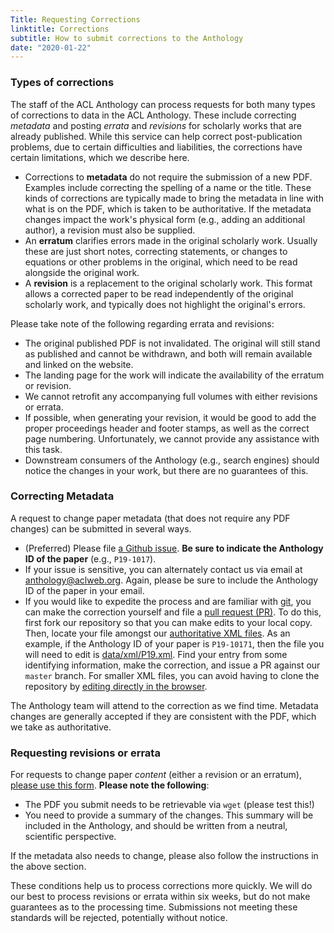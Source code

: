 ```yaml
---
Title: Requesting Corrections
linktitle: Corrections
subtitle: How to submit corrections to the Anthology
date: "2020-01-22"
---
```


### Types of corrections

The staff of the ACL Anthology can process requests for both many types of corrections to data in the ACL Anthology.
These include correcting *metadata* and posting *errata* and *revisions* for scholarly works that are already published.
While this service can help correct post-publication problems, due to certain difficulties and liabilities, the corrections have certain limitations, which we describe here.

+ Corrections to **metadata** do not require the submission of a new PDF.
  Examples include correcting the spelling of a name or the title.
  These kinds of corrections are typically made to bring the metadata in line with what is on the PDF, which is taken to be authoritative.
  If the metadata changes impact the work's physical form (e.g., adding an additional author), a revision must also be supplied.
+ An **erratum** clarifies errors made in the original scholarly work.
  Usually these are just short notes, correcting statements, or changes to equations or other problems in the original, which need to be read alongside the original work.
+ A **revision** is a replacement to the original scholarly work.
  This format allows a corrected paper to be read independently of the original scholarly work, and typically does not highlight the original's errors.

Please take note of the following regarding errata and revisions:

+ The original published PDF is not invalidated.
  The original will still stand as published and cannot be withdrawn, and both will remain available and linked on the website.
+ The landing page for the work will indicate the availability of the erratum or revision.
+ We cannot retrofit any accompanying full volumes with either revisions or errata.
+ If possible, when generating your revision, it would be good to add the proper proceedings header and footer stamps, as well as the correct page numbering.
  Unfortunately, we cannot provide any assistance with this task.
+ Downstream consumers of the Anthology (e.g., search engines) should notice the changes in your work, but there are no guarantees of this.

### Correcting Metadata

A request to change paper metadata (that does not require any PDF changes) can be submitted in several ways.

-  (Preferred) Please file [a Github issue](https://github.com/acl-org/acl-anthology/issues/new).
   **Be sure to indicate the Anthology ID of the paper** (e.g., `P19-1017`).
-  If your issue is sensitive, you can alternately contact us via email at anthology@aclweb.org. 
   Again, please be sure to include the Anthology ID of the paper in your email.
-  If you would like to expedite the process and are familiar with [git](https://git-scm.com), you can make the correction yourself and file a [pull request (PR)](https://help.github.com/en/github/collaborating-with-issues-and-pull-requests/about-pull-requests).
   To do this, first fork our repository so that you can make edits to your local copy.
   Then, locate your file amongst our [authoritative XML files](https://github.com/acl-org/acl-anthology/tree/master/data/xml).
   As an example, if the Anthology ID of your paper is `P19-10171`, then the file you will need to edit is [data/xml/P19.xml](https://github.com/acl-org/acl-anthology/blob/master/data/xml/P19.xml).
   Find your entry from some identifying information, make the correction, and issue a PR against our `master` branch.
   For smaller XML files, you can avoid having to clone the repository by [editing directly in the browser](https://help.github.com/en/github/managing-files-in-a-repository/editing-files-in-another-users-repository).

The Anthology team will attend to the correction as we find time.
Metadata changes are generally accepted if they are consistent with the PDF, which we take as authoritative.

### Requesting revisions or errata

For requests to change paper *content* (either a revision or an erratum), [please use this form](https://forms.office.com/Pages/ResponsePage.aspx?id=DQSIkWdsW0yxEjajBLZtrQAAAAAAAAAAAAMAABqTSThUN0I2VEdZMTk4Sks3S042MVkxUEZQUVdOUS4u).
**Please note the following**:

- The PDF you submit needs to be retrievable via `wget` (please test this!)
- You need to provide a summary of the changes.
  This summary will be included in the Anthology, and should be written from a neutral,  scientific perspective.

If the metadata also needs to change, please also follow the instructions in the above section.

These conditions help us to process corrections more quickly.
We will do our best to process revisions or errata within six weeks, but do not make guarantees as to the processing time.
Submissions not meeting these standards will be rejected, potentially without notice.
